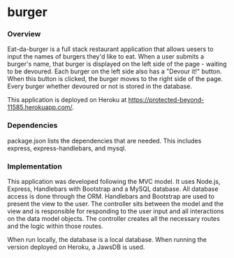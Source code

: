# burger

### Overview

Eat-da-burger is a full stack restaurant application that allows uesers to input the names of burgers they'd like to eat.
When a user submits a burger's name, that burger is displayed on the left side of the page - waiting to be devoured.
Each burger on the left side also has a "Devour it!" button. 
When this button is clicked, the burger moves to the right side of the page.
Every burger whether devoured or not is stored in the database.

This application is deployed on Heroku at  https://protected-beyond-11585.herokuapp.com/.


### Dependencies

package.json lists the dependencies that are needed. 
This includes express, express-handlebars, and mysql.

### Implementation

This application was developed following the MVC model.
It uses Node.js, Express, Handlebars with Bootstrap and a MySQL database.
All database access is done through the ORM.
Handlebars and Bootstrap are used to present the view to the user.
The controller sits between the model and the view and is responsible for responding to the user input and
all interactions on the data model objects. The controller creates all the necessary routes and the logic within those routes.

When run locally, the database is a local database.
When running the version deployed on Heroku, a JawsDB is used.



